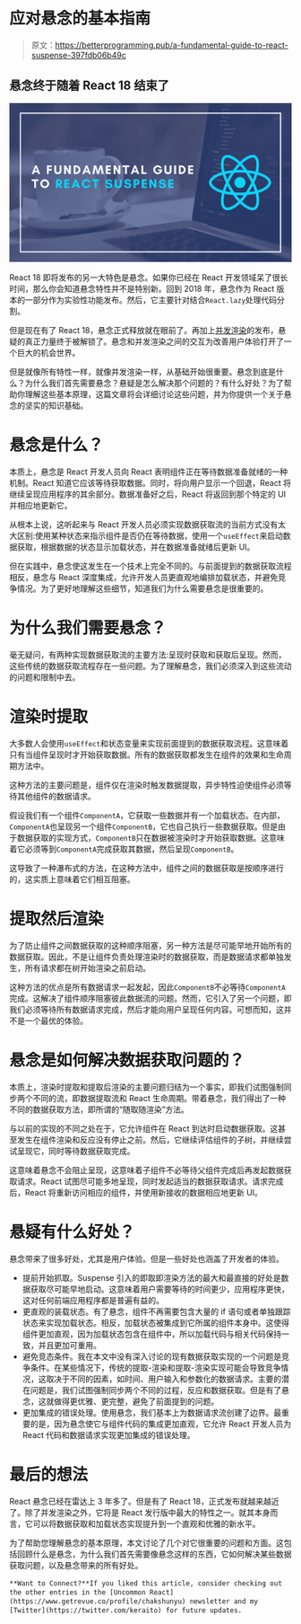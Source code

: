 # 应对悬念的基本指南

> 原文：<https://betterprogramming.pub/a-fundamental-guide-to-react-suspense-397fdb06b49c>

## 悬念终于随着 React 18 结束了

![](img/2c00b5e8b163e8bba2fe0a7bfe382e53.png)

React 18 即将发布的另一大特色是悬念。如果你已经在 React 开发领域呆了很长时间，那么你会知道悬念特性并不是特别新。回到 2018 年，悬念作为 React 版本的一部分作为实验性功能发布。然后，它主要针对结合`React.lazy`处理代码分割。

但是现在有了 React 18，悬念正式释放就在眼前了。再加上[并发渲染](https://www.chakshunyu.com/blog/an-introductory-guide-to-concurrent-rendering/)的发布，悬疑的真正力量终于被解锁了。悬念和并发渲染之间的交互为改善用户体验打开了一个巨大的机会世界。

但是就像所有特性一样，就像并发渲染一样，从基础开始很重要。悬念到底是什么？为什么我们首先需要悬念？悬疑是怎么解决那个问题的？有什么好处？为了帮助你理解这些基本原理，这篇文章将会详细讨论这些问题，并为你提供一个关于悬念的坚实的知识基础。

# 悬念是什么？

本质上，悬念是 React 开发人员向 React 表明组件正在等待数据准备就绪的一种机制。React 知道它应该等待获取数据。同时，将向用户显示一个回退，React 将继续呈现应用程序的其余部分。数据准备好之后，React 将返回到那个特定的 UI 并相应地更新它。

从根本上说，这听起来与 React 开发人员必须实现数据获取流的当前方式没有太大区别:使用某种状态来指示组件是否仍在等待数据，使用一个`useEffect`来启动数据获取，根据数据的状态显示加载状态，并在数据准备就绪后更新 UI。

但在实践中，悬念使这发生在一个技术上完全不同的。与前面提到的数据获取流程相反，悬念与 React 深度集成，允许开发人员更直观地编排加载状态，并避免竞争情况。为了更好地理解这些细节，知道我们为什么需要悬念是很重要的。

# 为什么我们需要悬念？

毫无疑问，有两种实现数据获取流的主要方法:呈现时获取和获取后呈现。然而，这些传统的数据获取流程存在一些问题。为了理解悬念，我们必须深入到这些流动的问题和限制中去。

# 渲染时提取

大多数人会使用`useEffect`和状态变量来实现前面提到的数据获取流程。这意味着只有当组件呈现时才开始获取数据。所有的数据获取都发生在组件的效果和生命周期方法中。

这种方法的主要问题是，组件仅在渲染时触发数据提取，异步特性迫使组件必须等待其他组件的数据请求。

假设我们有一个组件`ComponentA`，它获取一些数据并有一个加载状态。在内部，`ComponentA`也呈现另一个组件`ComponentB`，它也自己执行一些数据获取。但是由于数据获取的实现方式，`ComponentB`只在数据被渲染时才开始获取数据。这意味着它必须等到`ComponentA`完成获取其数据，然后呈现`ComponentB`。

这导致了一种瀑布式的方法，在这种方法中，组件之间的数据获取是按顺序进行的，这实质上意味着它们相互阻塞。

# 提取然后渲染

为了防止组件之间数据获取的这种顺序阻塞，另一种方法是尽可能早地开始所有的数据获取。因此，不是让组件负责处理渲染时的数据获取，而是数据请求都单独发生，所有请求都在树开始渲染之前启动。

这种方法的优点是所有数据请求一起发起，因此`ComponentB`不必等待`ComponentA`完成。这解决了组件顺序阻塞彼此数据流的问题。然而，它引入了另一个问题，即我们必须等待所有数据请求完成，然后才能向用户呈现任何内容。可想而知，这并不是一个最优的体验。

# 悬念是如何解决数据获取问题的？

本质上，渲染时提取和提取后渲染的主要问题归结为一个事实，即我们试图强制同步两个不同的流，即数据提取流和 React 生命周期。带着悬念，我们得出了一种不同的数据获取方法，即所谓的“随取随渲染”方法。

与以前的实现的不同之处在于，它允许组件在 React 到达时启动数据获取。这甚至发生在组件渲染和反应没有停止之前。然后，它继续评估组件的子树，并继续尝试呈现它，同时等待数据获取完成。

这意味着悬念不会阻止呈现，这意味着子组件不必等待父组件完成后再发起数据获取请求。React 试图尽可能多地呈现，同时发起适当的数据获取请求。请求完成后，React 将重新访问相应的组件，并使用新接收的数据相应地更新 UI。

# 悬疑有什么好处？

悬念带来了很多好处，尤其是用户体验。但是一些好处也涵盖了开发者的体验。

*   提前开始抓取。Suspense 引入的即取即渲染方法的最大和最直接的好处是数据获取尽可能早地启动。这意味着用户需要等待的时间更少，应用程序更快，这对任何前端应用程序都是普遍有益的。
*   更直观的装载状态。有了悬念，组件不再需要包含大量的 if 语句或者单独跟踪状态来实现加载状态。相反，加载状态被集成到它所属的组件本身中。这使得组件更加直观，因为加载状态包含在组件中，所以加载代码与相关代码保持一致，并且更加可重用。
*   避免竞态条件。我在本文中没有深入讨论的现有数据获取实现的一个问题是竞争条件。在某些情况下，传统的提取-渲染和提取-渲染实现可能会导致竞争情况，这取决于不同的因素，如时间、用户输入和参数化的数据请求。主要的潜在问题是，我们试图强制同步两个不同的过程，反应和数据获取。但是有了悬念，这就做得更优雅、更完整，避免了前面提到的问题。
*   更加集成的错误处理。使用悬念，我们基本上为数据请求流创建了边界。最重要的是，因为悬念使它与组件代码的集成更加直观，它允许 React 开发人员为 React 代码和数据请求实现更加集成的错误处理。

# 最后的想法

React 悬念已经在雷达上 3 年多了。但是有了 React 18，正式发布就越来越近了。除了并发渲染之外，它将是 React 发行版中最大的特性之一。就其本身而言，它可以将数据获取和加载状态实现提升到一个直观和优雅的新水平。

为了帮助您理解悬念的基本原理，本文讨论了几个对它很重要的问题和方面。这包括回顾什么是悬念，为什么我们首先需要像悬念这样的东西，它如何解决某些数据获取问题，以及悬念带来的所有好处。

```
**Want to Connect?**If you liked this article, consider checking out the other entries in the [Uncommon React](https://www.getrevue.co/profile/chakshunyu) newsletter and my [Twitter](https://twitter.com/keraito) for future updates.
```